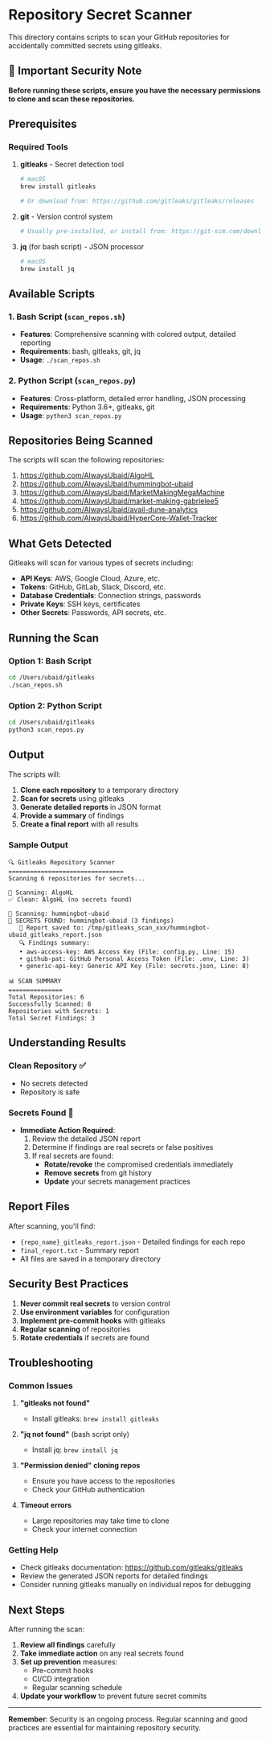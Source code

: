# Repository Secret Scanner

This directory contains scripts to scan your GitHub repositories for accidentally committed secrets using gitleaks.

## 🚨 Important Security Note

**Before running these scripts, ensure you have the necessary permissions to clone and scan these repositories.**

## Prerequisites

### Required Tools

1. **gitleaks** - Secret detection tool
   ```bash
   # macOS
   brew install gitleaks
   
   # Or download from: https://github.com/gitleaks/gitleaks/releases
   ```

2. **git** - Version control system
   ```bash
   # Usually pre-installed, or install from: https://git-scm.com/downloads
   ```

3. **jq** (for bash script) - JSON processor
   ```bash
   # macOS
   brew install jq
   ```

## Available Scripts

### 1. Bash Script (`scan_repos.sh`)
- **Features**: Comprehensive scanning with colored output, detailed reporting
- **Requirements**: bash, gitleaks, git, jq
- **Usage**: `./scan_repos.sh`

### 2. Python Script (`scan_repos.py`)
- **Features**: Cross-platform, detailed error handling, JSON processing
- **Requirements**: Python 3.6+, gitleaks, git
- **Usage**: `python3 scan_repos.py`

## Repositories Being Scanned

The scripts will scan the following repositories:

1. https://github.com/AlwaysUbaid/AlgoHL
2. https://github.com/AlwaysUbaid/hummingbot-ubaid
3. https://github.com/AlwaysUbaid/MarketMakingMegaMachine
4. https://github.com/AlwaysUbaid/market-making-gabrielee5
5. https://github.com/AlwaysUbaid/avail-dune-analytics
6. https://github.com/AlwaysUbaid/HyperCore-Wallet-Tracker

## What Gets Detected

Gitleaks will scan for various types of secrets including:

- **API Keys**: AWS, Google Cloud, Azure, etc.
- **Tokens**: GitHub, GitLab, Slack, Discord, etc.
- **Database Credentials**: Connection strings, passwords
- **Private Keys**: SSH keys, certificates
- **Other Secrets**: Passwords, API secrets, etc.

## Running the Scan

### Option 1: Bash Script
```bash
cd /Users/ubaid/gitleaks
./scan_repos.sh
```

### Option 2: Python Script
```bash
cd /Users/ubaid/gitleaks
python3 scan_repos.py
```

## Output

The scripts will:

1. **Clone each repository** to a temporary directory
2. **Scan for secrets** using gitleaks
3. **Generate detailed reports** in JSON format
4. **Provide a summary** of findings
5. **Create a final report** with all results

### Sample Output

```
🔍 Gitleaks Repository Scanner
================================
Scanning 6 repositories for secrets...

📁 Scanning: AlgoHL
✅ Clean: AlgoHL (no secrets found)

📁 Scanning: hummingbot-ubaid
🚨 SECRETS FOUND: hummingbot-ubaid (3 findings)
   📄 Report saved to: /tmp/gitleaks_scan_xxx/hummingbot-ubaid_gitleaks_report.json
   🔍 Findings summary:
   • aws-access-key: AWS Access Key (File: config.py, Line: 15)
   • github-pat: GitHub Personal Access Token (File: .env, Line: 3)
   • generic-api-key: Generic API Key (File: secrets.json, Line: 8)

📊 SCAN SUMMARY
===============
Total Repositories: 6
Successfully Scanned: 6
Repositories with Secrets: 1
Total Secret Findings: 3
```

## Understanding Results

### Clean Repository ✅
- No secrets detected
- Repository is safe

### Secrets Found 🚨
- **Immediate Action Required**:
  1. Review the detailed JSON report
  2. Determine if findings are real secrets or false positives
  3. If real secrets are found:
     - **Rotate/revoke** the compromised credentials immediately
     - **Remove secrets** from git history
     - **Update** your secrets management practices

## Report Files

After scanning, you'll find:

- `{repo_name}_gitleaks_report.json` - Detailed findings for each repo
- `final_report.txt` - Summary report
- All files are saved in a temporary directory

## Security Best Practices

1. **Never commit real secrets** to version control
2. **Use environment variables** for configuration
3. **Implement pre-commit hooks** with gitleaks
4. **Regular scanning** of repositories
5. **Rotate credentials** if secrets are found

## Troubleshooting

### Common Issues

1. **"gitleaks not found"**
   - Install gitleaks: `brew install gitleaks`

2. **"jq not found"** (bash script only)
   - Install jq: `brew install jq`

3. **"Permission denied" cloning repos**
   - Ensure you have access to the repositories
   - Check your GitHub authentication

4. **Timeout errors**
   - Large repositories may take time to clone
   - Check your internet connection

### Getting Help

- Check gitleaks documentation: https://github.com/gitleaks/gitleaks
- Review the generated JSON reports for detailed findings
- Consider running gitleaks manually on individual repos for debugging

## Next Steps

After running the scan:

1. **Review all findings** carefully
2. **Take immediate action** on any real secrets found
3. **Set up prevention** measures:
   - Pre-commit hooks
   - CI/CD integration
   - Regular scanning schedule
4. **Update your workflow** to prevent future secret commits

---

**Remember**: Security is an ongoing process. Regular scanning and good practices are essential for maintaining repository security.

